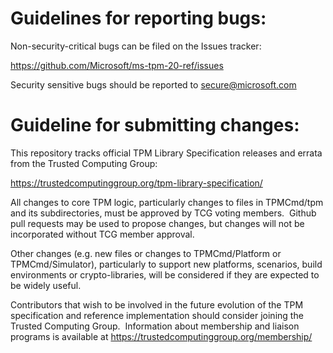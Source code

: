 # Guidelines for reporting bugs:
Non-security-critical bugs can be filed on the Issues tracker:

https://github.com/Microsoft/ms-tpm-20-ref/issues

Security sensitive bugs should be reported to secure@microsoft.com

# Guideline for submitting changes:


This repository tracks official TPM Library Specification releases and errata from
the Trusted Computing Group:

https://trustedcomputinggroup.org/tpm-library-specification/

All changes to core TPM logic, particularly changes to files in
TPMCmd/tpm and its subdirectories, must be approved by TCG voting
members.  Github pull requests may be used to propose changes, but changes
will not be incorporated without TCG member approval.

Other changes (e.g. new files or changes to TPMCmd/Platform or TPMCmd/Simulator),
particularly to support new platforms, scenarios, build environments or
crypto-libraries, will be considered if they are expected to be widely useful.

Contributors that wish to be involved in
the future evolution of the TPM specification and reference implementation
should consider joining the Trusted Computing Group.  Information about
membership and liaison programs is available at https://trustedcomputinggroup.org/membership/


